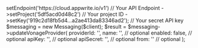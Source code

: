 <?php

use Getapp\Client;
use Getapp\Services\Messaging;

$client = (new Client())
    ->setEndpoint('https://cloud.appwrite.io/v1') // Your API Endpoint
    ->setProject('5df5acd0d48c2') // Your project ID
    ->setKey('919c2d18fb5d4...a2ae413da83346ad2'); // Your secret API key

$messaging = new Messaging($client);

$result = $messaging->updateVonageProvider(
    providerId: '<PROVIDER_ID>',
    name: '<NAME>', // optional
    enabled: false, // optional
    apiKey: '<API_KEY>', // optional
    apiSecret: '<API_SECRET>', // optional
    from: '<FROM>' // optional
);